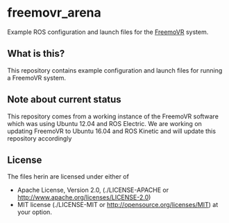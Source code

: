 # freemovr_arena

Example ROS configuration and launch files for the [FreemoVR](https://strawlab.org/freemovr) system.

## What is this?

This repository contains example configuration and launch files for running
a FreemoVR system.

## Note about current status

This repository comes from a working instance of the FreemoVR software which
was using Ubuntu 12.04 and ROS Electric. We are working on updating FreemoVR to
Ubuntu 16.04 and ROS Kinetic and will update this repository accordingly

## License

The files herin are licensed under either of

* Apache License, Version 2.0,
  (./LICENSE-APACHE or http://www.apache.org/licenses/LICENSE-2.0)
* MIT license (./LICENSE-MIT or http://opensource.org/licenses/MIT)
  at your option.


